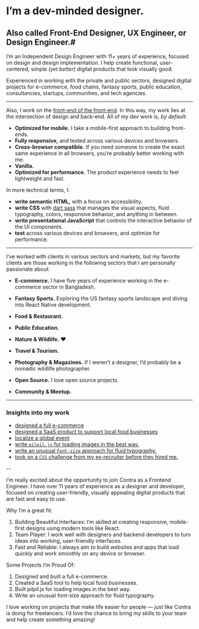 # I’m a dev-minded designer.

## Also called Front-End Designer, UX Engineer, or Design Engineer.#

I’m an Independent Design Engineer with 11+ years of experience, focused on design and design implementation. I help create functional, user-centered, simple _(yet better)_ digital products that look visually good.

Experienced in working with the private and public sectors, designed digital projects for e-commerce, food chains, fantasy sports, public education, consultancies, startups, communities, and tech agencies.

---

Also, I work on the [front-end of the front-end](https://bradfrost.com/blog/post/frontend-design/). In this way, my work lies at the intersection of design and back-end. All of my dev work is, _by default_:

- **Optimized for mobile.** I take a mobile-first approach to building front-ends.
- **Fully responsive,** and tested across various devices and browsers.
- **Cross-browser compatible.** If you need someone to create the exact same experience in all browsers, you’re probably better working with me.
- **Vanilla.**
- **Optimized for performance.** The product experience needs to feel lightweight and fast.

In more technical terms, I:

- **write semantic HTML,** with a focus on accessibility.
- **write CSS** with [dart sass](https://sass-lang.com/dart-sass/) that manages the visual aspects, fluid typography, colors, responsive behavior, and anything in between.
- **write presentational JavaScript** that controls the interactive behavior of the UI components.
- **test** across various devices and browsers, and optimize for performance.

---

I’ve worked with clients in various sectors and markets, but my favorite clients are those working in the following sectors that I am personally passionate about:

- **E-commerce.** I have five years of experience working in the e-commerce sector in Bangladesh.

- **Fantasy Sports.** Exploring the US fantasy sports landscape and diving into React Native development.

- **Food & Restaurant.**
- **Public Education.**

- **Nature & Wildlife.** ❤️

- **Travel & Tourism.**

- **Photography & Magazines.** If I weren’t a designer, I’d probably be a nomadic wildlife photographer.

- **Open Source.** I love open source projects.

- **Community & Meetup.**

---

### Insights into my work

- [designed a full e-commerce](https://zafree.github.io/work/deligram)
- [designed a SaaS product to support local food businesses](https://zafree.github.io/work/orderami)
- [localize a global event](https://zafree.github.io/work/angularbd)
- [write `pilpil.js` for loading images in the best way.](https://zafree.github.io/loremipsum/pilpil)
- [write an unusual `font-size` approach for fluid typography.](https://zafree.github.io/loremipsum/fluid-typography)
- [took on a `CSS` challenge from my ex-recruiter before they hired me.](https://zafree.github.io/loremipsum/css-zen-garden)

--

I’m really excited about the opportunity to join Contra as a Frontend Engineer. I have over 11 years of experience as a designer and developer, focused on creating user-friendly, visually appealing digital products that are fast and easy to use.

Why I’m a great fit:

1. Building Beautiful Interfaces: I’m skilled at creating responsive, mobile-first designs using modern tools like React.
2. Team Player: I work well with designers and backend developers to turn ideas into working, user-friendly interfaces.
3. Fast and Reliable: I always aim to build websites and apps that load quickly and work smoothly on any device or browser.

Some Projects I’m Proud Of:

1. Designed and built a full e-commerce.
2. Created a SaaS tool to help local food businesses.
3. Built pilpil.js for loading images in the best way.
4. Write an unusual font-size approach for fluid typography.

I love working on projects that make life easier for people — just like Contra is doing for freelancers. I’d love the chance to bring my skills to your team and help create something amazing!
